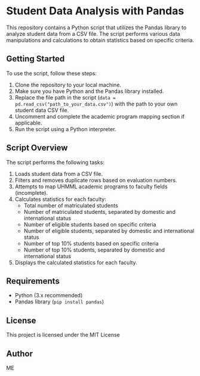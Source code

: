 # Student Data Analysis with Pandas

This repository contains a Python script that utilizes the Pandas library to analyze student data from a CSV file. The script performs various data manipulations and calculations to obtain statistics based on specific criteria.

## Getting Started

To use the script, follow these steps:

1. Clone the repository to your local machine.
2. Make sure you have Python and the Pandas library installed.
3. Replace the file path in the script (`data = pd.read_csv("path_to_your_data.csv")`) with the path to your own student data CSV file.
4. Uncomment and complete the academic program mapping section if applicable.
5. Run the script using a Python interpreter.

## Script Overview

The script performs the following tasks:

1. Loads student data from a CSV file.
2. Filters and removes duplicate rows based on evaluation numbers.
3. Attempts to map UHMML academic programs to faculty fields (incomplete).
4. Calculates statistics for each faculty:
   - Total number of matriculated students
   - Number of matriculated students, separated by domestic and international status
   - Number of eligible students based on specific criteria
   - Number of eligible students, separated by domestic and international status
   - Number of top 10% students based on specific criteria
   - Number of top 10% students, separated by domestic and international status
5. Displays the calculated statistics for each faculty.

## Requirements

- Python (3.x recommended)
- Pandas library (`pip install pandas`)

## License

This project is licensed under the MIT License

## Author
ME
